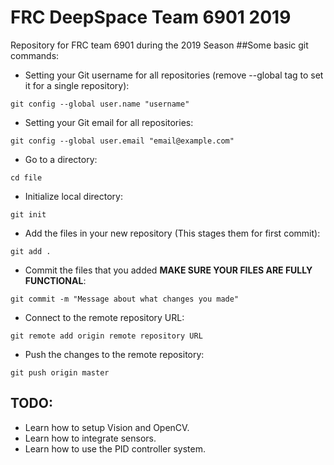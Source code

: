 # FRC DeepSpace Team 6901 2019
Repository for FRC team 6901 during the 2019 Season
##Some basic git commands:
* Setting your Git username for all repositories (remove --global tag to set it for a single repository):
```
git config --global user.name "username"
```
* Setting your Git email for all repositories:
```
git config --global user.email "email@example.com"
```
* Go to a directory:
```
cd file
```
* Initialize local directory:
```
git init
```
* Add the files in your new repository (This stages them for first commit):
```
git add .
```
* Commit the files that you added **MAKE SURE YOUR FILES ARE FULLY FUNCTIONAL**:
```
git commit -m "Message about what changes you made"
```
* Connect to the remote repository URL:
```
git remote add origin remote repository URL
```
* Push the changes to the remote repository: 
```
git push origin master
```

## TODO: 
* Learn how to setup Vision and OpenCV.
* Learn how to integrate sensors.
* Learn how to use the PID controller system.
